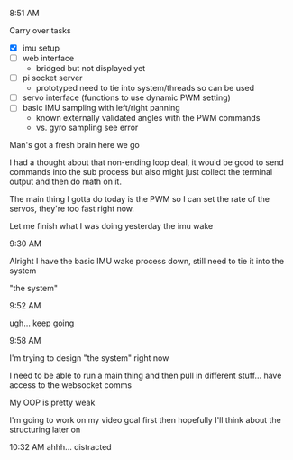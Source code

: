 8:51 AM

Carry over tasks
- [x] imu setup
- [ ] web interface
  - bridged but not displayed yet
- [ ] pi socket server
  - prototyped need to tie into system/threads so can be used
- [ ] servo interface (functions to use dynamic PWM setting)
- [ ] basic IMU sampling with left/right panning
  - known externally validated angles with the PWM commands
  - vs. gyro sampling see error

Man's got a fresh brain here we go

I had a thought about that non-ending loop deal, it would be good to send commands into the sub process but also might just collect the terminal output and then do math on it.

The main thing I gotta do today is the PWM so I can set the rate of the servos, they're too fast right now.

Let me finish what I was doing yesterday the imu wake

9:30 AM

Alright I have the basic IMU wake process down, still need to tie it into the system

"the system"

9:52 AM

ugh... keep going

9:58 AM

I'm trying to design "the system" right now

I need to be able to run a main thing and then pull in different stuff... have access to the websocket comms

My OOP is pretty weak

I'm going to work on my video goal first then hopefully I'll think about the structuring later on

10:32 AM
ahhh... distracted


